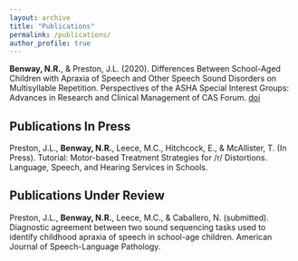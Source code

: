 ```yaml
---
layout: archive
title: "Publications"
permalink: /publications/
author_profile: true
---
```


**Benway, N.R.**, & Preston, J.L. (2020). Differences Between School-Aged Children with Apraxia of Speech and Other Speech Sound Disorders on Multisyllable Repetition. Perspectives of the ASHA Special Interest Groups: Advances in Research and Clinical Management of CAS Forum. [doi](https://doi.org/10.1044/2020_PERSP-19-00086)

## Publications In Press

Preston, J.L., **Benway, N.R.**, Leece, M.C., Hitchcock, E., & McAllister, T. (In Press). Tutorial: Motor-based Treatment Strategies for /r/ Distortions. Language, Speech, and Hearing Services in Schools.  

## Publications Under Review  

Preston, J.L., **Benway, N.R.**, Leece, M.C., & Caballero, N. (submitted). Diagnostic agreement between two sound sequencing tasks used to identify childhood apraxia of speech in school-age children. American Journal of Speech-Language Pathology.  


